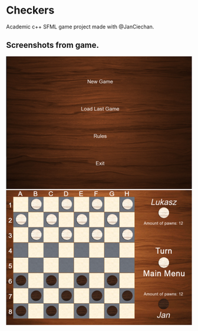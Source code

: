 # Checkers  
Academic c++ SFML game project made with @JanCiechan.  
## Screenshots from game.  
![Alt text](/screenshots/Menu.png?raw=true)    
![Alt text](/screenshots/Game.png?raw=true)
